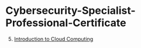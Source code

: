 # Cybersecurity-Specialist-Professional-Certificate

5. [Introduction to Cloud Computing](https://www.coursera.org/account/accomplishments/verify/MBRW4TGAQDNV)
